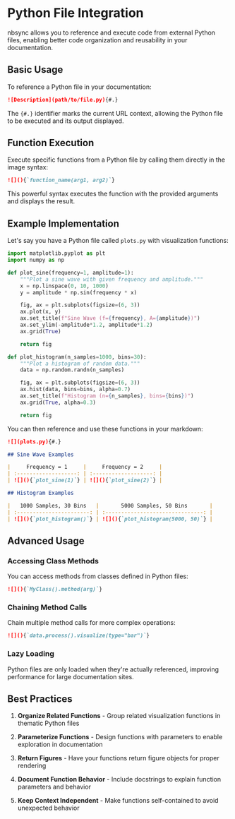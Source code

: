 # Python File Integration

nbsync allows you to reference and execute code from external Python files,
enabling better code organization and reusability in your documentation.

## Basic Usage

To reference a Python file in your documentation:

```markdown
![Description](path/to/file.py){#.}
```

The `{#.}` identifier marks the current URL context, allowing the Python file to
be executed and its output displayed.

## Function Execution

Execute specific functions from a Python file by calling them directly in the
image syntax:

```markdown
![](){`function_name(arg1, arg2)`}
```

This powerful syntax executes the function with the provided arguments and
displays the result.

## Example Implementation

Let's say you have a Python file called `plots.py` with visualization functions:

```python title="plots.py"
import matplotlib.pyplot as plt
import numpy as np

def plot_sine(frequency=1, amplitude=1):
    """Plot a sine wave with given frequency and amplitude."""
    x = np.linspace(0, 10, 1000)
    y = amplitude * np.sin(frequency * x)

    fig, ax = plt.subplots(figsize=(6, 3))
    ax.plot(x, y)
    ax.set_title(f"Sine Wave (f={frequency}, A={amplitude})")
    ax.set_ylim(-amplitude*1.2, amplitude*1.2)
    ax.grid(True)

    return fig

def plot_histogram(n_samples=1000, bins=30):
    """Plot a histogram of random data."""
    data = np.random.randn(n_samples)

    fig, ax = plt.subplots(figsize=(6, 3))
    ax.hist(data, bins=bins, alpha=0.7)
    ax.set_title(f"Histogram (n={n_samples}, bins={bins})")
    ax.grid(True, alpha=0.3)

    return fig
```

You can then reference and use these functions in your markdown:

```markdown source="tabbed-nbsync"
![](plots.py){#.}

## Sine Wave Examples

|     Frequency = 1     |     Frequency = 2     |
| :-------------------: | :-------------------: |
| ![](){`plot_sine(1)`} | ![](){`plot_sine(2)`} |

## Histogram Examples

|   1000 Samples, 30 Bins   |       5000 Samples, 50 Bins       |
| :-----------------------: | :-------------------------------: |
| ![](){`plot_histogram()`} | ![](){`plot_histogram(5000, 50)`} |
```

## Advanced Usage

### Accessing Class Methods

You can access methods from classes defined in Python files:

```markdown
![](){`MyClass().method(arg)`}
```

### Chaining Method Calls

Chain multiple method calls for more complex operations:

```markdown
![](){`data.process().visualize(type="bar")`}
```

### Lazy Loading

Python files are only loaded when they're actually referenced, improving
performance for large documentation sites.

## Best Practices

1. **Organize Related Functions** - Group related visualization functions in
   thematic Python files

2. **Parameterize Functions** - Design functions with parameters to enable
   exploration in documentation

3. **Return Figures** - Have your functions return figure objects for proper
   rendering

4. **Document Function Behavior** - Include docstrings to explain function
   parameters and behavior

5. **Keep Context Independent** - Make functions self-contained to avoid
   unexpected behavior
